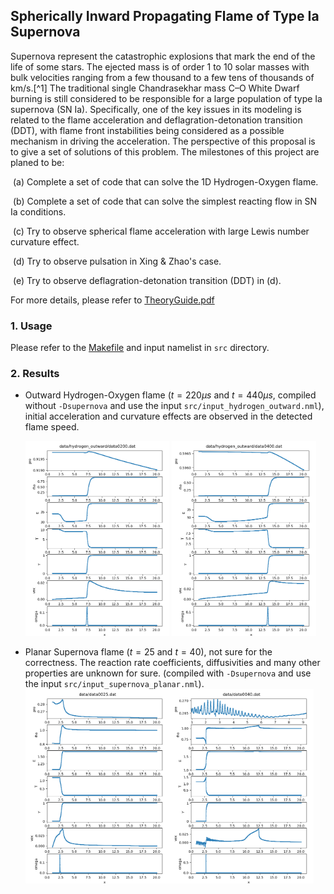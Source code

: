 ## Spherically Inward Propagating Flame of Type Ia Supernova

Supernova represent the catastrophic explosions that mark the end of the life of some stars. The ejected mass is of order 1 to 10 solar masses with bulk velocities ranging from a few thousand to a few tens of thousands of km/s.[^1] The traditional single Chandrasekhar mass C–O White Dwarf burning is still considered to be responsible for a large population of type Ia supernova (SN Ia). Specifically, one of the key issues in its modeling is related to the flame acceleration and deflagration-detonation transition (DDT), with flame front instabilities being considered as a possible mechanism in driving the acceleration. The perspective of this proposal is to give a set of solutions of this problem. The milestones of this project are planed to be:

​	(a) Complete a set of code that can solve the 1D Hydrogen-Oxygen flame.

​	(b) Complete a set of code that can solve the simplest reacting flow in SN Ia conditions.

​	(c) Try to observe spherical flame acceleration with large Lewis number curvature effect.

​	(d) Try to observe pulsation in Xing & Zhao's case.

​	(e) Try to observe deflagration-detonation transition (DDT) in (d).

For more details, please refer to [TheoryGuide.pdf](TheoryGuide.pdf)

### 1. Usage

Please refer to the [Makefile](Makefile) and input namelist in `src` directory.

### 2. Results

+ Outward Hydrogen-Oxygen flame ($t=220\mu s$ and $t=440\mu s$, compiled without `-Dsupernova` and use the input `src/input_hydrogen_outward.nml`), initial acceleration and curvature effects are observed in the detected flame speed.

  <img src="./figs/hydrogen_outward_t=200.png"  style="width:48%;" /> <img src="./figs/hydrogen_outward_t=400.png"  style="width:48%;" />

+ Planar Supernova flame ($t=25$ and $t=40$), not sure for the correctness. The reaction rate coefficients, diffusivities and many other properties are unknown for sure. (compiled with `-Dsupernova` and use the input `src/input_supernova_planar.nml`).
  <img src="./figs/supernova_planar_t=25.png"  style="width:48%;" /><img src="./figs/supernova_planar_t=40.png"  style="width:48%;" />
  
  